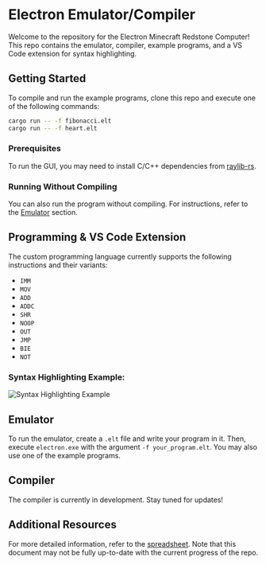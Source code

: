 # Electron Emulator/Compiler

Welcome to the repository for the Electron Minecraft Redstone Computer! This repo contains the emulator, compiler, example programs, and a VS Code extension for syntax highlighting.

## Getting Started

To compile and run the example programs, clone this repo and execute one of the following commands:

```sh
cargo run -- -f fibonacci.elt
cargo run -- -f heart.elt
```

### Prerequisites

To run the GUI, you may need to install C/C++ dependencies from [raylib-rs](https://github.com/deltaphc/raylib-rs).

### Running Without Compiling

You can also run the program without compiling. For instructions, refer to the [Emulator](#emulator) section.

## Programming & VS Code Extension

The custom programming language currently supports the following instructions and their variants:

- `IMM`
- `MOV`
- `ADD`
- `ADDC`
- `SHR`
- `NOOP`
- `OUT`
- `JMP`
- `BIE`
- `NOT`

### Syntax Highlighting Example:

![Syntax Highlighting Example](https://github.com/user-attachments/assets/a1841e33-3296-4aee-bc1d-d63cdf80b4d8)

## Emulator

To run the emulator, create a `.elt` file and write your program in it. Then, execute `electron.exe` with the argument `-f your_program.elt`. You may also use one of the example programs.

## Compiler

The compiler is currently in development. Stay tuned for updates!

## Additional Resources

For more detailed information, refer to the [spreadsheet](https://docs.google.com/spreadsheets/d/1BrFaLE5tVunBa1GLoMH4RvVh4GXqqtaN3Qv29scvfyQ/edit?usp=sharing). Note that this document may not be fully up-to-date with the current progress of the repo.
